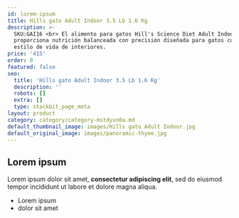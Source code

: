 ```yaml
---
id: lorem-ipsum
title: Hills gato Adult Indoor 3.5 Lb 1.6 Kg
description: >-
  SKU:GAI16 <br> El alimento para gatos Hill's Science Diet Adult Indoor
  proporciona nutrición balanceada con precisión diseñada para gatos con un
  estilo de vida de interiores.
price: '415'
order: 0
featured: false
seo:
  title: 'Hills gato Adult Indoor 3.5 Lb 1.6 Kg'
  description: ''
  robots: []
  extra: []
  type: stackbit_page_meta
layout: product
category: category/category-mstdyun0a.md
default_thumbnail_image: images/Hills gato Adult Indoor.jpg
default_original_image: images/panoramic-thyme.jpg
---
```

## Lorem ipsum

Lorem ipsum dolor sit amet, **consectetur adipiscing elit**, sed do eiusmod tempor incididunt ut labore et dolore magna aliqua.

- Lorem ipsum
- dolor sit amet